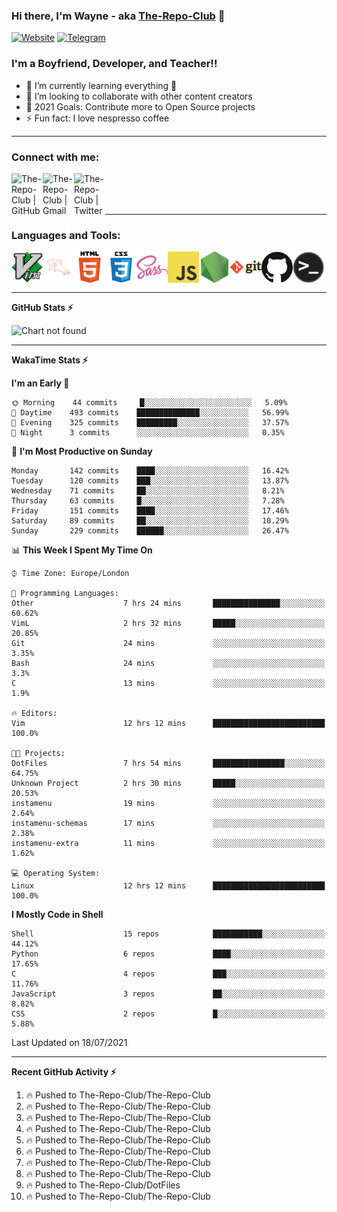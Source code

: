 ### Hi there, I'm Wayne - aka [The-Repo-Club][website] 👋

[![Website](https://img.shields.io/website?label=github.com/The-Repo-Club/&color=orange&style=flat-square&url=https://github.com/The-Repo-Club/)][website]
[![Telegram](https://img.shields.io/badge/Chat%20on-Telegram-orange.svg?color=orange&logo=telegram&style=flat-square)][telegram]

### I'm a Boyfriend, Developer, and Teacher!!

- 🌱 I’m currently learning everything 🤣
- 👯 I’m looking to collaborate with other content creators
- 🥅 2021 Goals: Contribute more to Open Source projects
- ⚡ Fun fact: I love nespresso coffee

---
### Connect with me:

[<img align="left" alt="The-Repo-Club | GitHub" width="50px" src="https://cdn.jsdelivr.net/npm/simple-icons@v3/icons/github.svg" />][website]
[<img align="left" alt="The-Repo-Club | Gmail" width="50px" src="https://cdn.jsdelivr.net/npm/simple-icons@v3/icons/gmail.svg" />][email]
[<img align="left" alt="The-Repo-Club | Twitter" width="50px" src="https://cdn.jsdelivr.net/npm/simple-icons@v3/icons/telegram.svg" />][telegram]

[website]: https://github.com/The-Repo-Club/
[email]: mailto:wayne6324@gmail.com
[telegram]: https://t.me/TheRepoClub

<br />
<br />
<br />

---
### Languages and Tools:

<img align="left" alt="Vim" width="50px" src="https://raw.githubusercontent.com/github/explore/80688e429a7d4ef2fca1e82350fe8e3517d3494d/topics/vim/vim.png" />
<img align="left" alt="Fish" width="50px" src="https://raw.githubusercontent.com/github/explore/80688e429a7d4ef2fca1e82350fe8e3517d3494d/topics/fish/fish.png" />
<img align="left" alt="HTML5" width="50px" src="https://raw.githubusercontent.com/github/explore/80688e429a7d4ef2fca1e82350fe8e3517d3494d/topics/html/html.png" />
<img align="left" alt="CSS3" width="50px" src="https://raw.githubusercontent.com/github/explore/80688e429a7d4ef2fca1e82350fe8e3517d3494d/topics/css/css.png" />
<img align="left" alt="Sass" width="50px" src="https://raw.githubusercontent.com/github/explore/80688e429a7d4ef2fca1e82350fe8e3517d3494d/topics/sass/sass.png" />
<img align="left" alt="JavaScript" width="50px" src="https://raw.githubusercontent.com/github/explore/80688e429a7d4ef2fca1e82350fe8e3517d3494d/topics/javascript/javascript.png" />
<img align="left" alt="Node.js" width="50px" src="https://raw.githubusercontent.com/github/explore/80688e429a7d4ef2fca1e82350fe8e3517d3494d/topics/nodejs/nodejs.png" />
<img align="left" alt="Git" width="50px" src="https://raw.githubusercontent.com/github/explore/80688e429a7d4ef2fca1e82350fe8e3517d3494d/topics/git/git.png" />
<img align="left" alt="GitHub" width="50px" src="https://raw.githubusercontent.com/github/explore/78df643247d429f6cc873026c0622819ad797942/topics/github/github.png" />
<img align="left" alt="Terminal" width="50px" src="https://raw.githubusercontent.com/github/explore/80688e429a7d4ef2fca1e82350fe8e3517d3494d/topics/terminal/terminal.png" />

<br />
<br />
<br />

---

**GitHub Stats ⚡**

![Chart not found](https://github-readme-stats.vercel.app/api?username=The-Repo-Club&theme=tokyonight&show_icons=true&count_private=true&hide_border=true&include_all_commits=true&custom_title=The-Repo-Club%27s+GitHub+Stats)


---

**WakaTime Stats ⚡**

<!--START_SECTION:waka-->
**I'm an Early 🐤** 

```text
🌞 Morning    44 commits     █░░░░░░░░░░░░░░░░░░░░░░░░   5.09% 
🌆 Daytime    493 commits    ██████████████░░░░░░░░░░░   56.99% 
🌃 Evening    325 commits    █████████░░░░░░░░░░░░░░░░   37.57% 
🌙 Night      3 commits      ░░░░░░░░░░░░░░░░░░░░░░░░░   0.35%

```
📅 **I'm Most Productive on Sunday** 

```text
Monday       142 commits    ████░░░░░░░░░░░░░░░░░░░░░   16.42% 
Tuesday      120 commits    ███░░░░░░░░░░░░░░░░░░░░░░   13.87% 
Wednesday    71 commits     ██░░░░░░░░░░░░░░░░░░░░░░░   8.21% 
Thursday     63 commits     █░░░░░░░░░░░░░░░░░░░░░░░░   7.28% 
Friday       151 commits    ████░░░░░░░░░░░░░░░░░░░░░   17.46% 
Saturday     89 commits     ██░░░░░░░░░░░░░░░░░░░░░░░   10.29% 
Sunday       229 commits    ██████░░░░░░░░░░░░░░░░░░░   26.47%

```


📊 **This Week I Spent My Time On** 

```text
⌚︎ Time Zone: Europe/London

💬 Programming Languages: 
Other                    7 hrs 24 mins       ███████████████░░░░░░░░░░   60.62% 
VimL                     2 hrs 32 mins       █████░░░░░░░░░░░░░░░░░░░░   20.85% 
Git                      24 mins             ░░░░░░░░░░░░░░░░░░░░░░░░░   3.35% 
Bash                     24 mins             ░░░░░░░░░░░░░░░░░░░░░░░░░   3.3% 
C                        13 mins             ░░░░░░░░░░░░░░░░░░░░░░░░░   1.9%

🔥 Editors: 
Vim                      12 hrs 12 mins      █████████████████████████   100.0%

🐱‍💻 Projects: 
DotFiles                 7 hrs 54 mins       ████████████████░░░░░░░░░   64.75% 
Unknown Project          2 hrs 30 mins       █████░░░░░░░░░░░░░░░░░░░░   20.53% 
instamenu                19 mins             ░░░░░░░░░░░░░░░░░░░░░░░░░   2.64% 
instamenu-schemas        17 mins             ░░░░░░░░░░░░░░░░░░░░░░░░░   2.38% 
instamenu-extra          11 mins             ░░░░░░░░░░░░░░░░░░░░░░░░░   1.62%

💻 Operating System: 
Linux                    12 hrs 12 mins      █████████████████████████   100.0%

```

**I Mostly Code in Shell** 

```text
Shell                    15 repos            ███████████░░░░░░░░░░░░░░   44.12% 
Python                   6 repos             ████░░░░░░░░░░░░░░░░░░░░░   17.65% 
C                        4 repos             ███░░░░░░░░░░░░░░░░░░░░░░   11.76% 
JavaScript               3 repos             ██░░░░░░░░░░░░░░░░░░░░░░░   8.82% 
CSS                      2 repos             █░░░░░░░░░░░░░░░░░░░░░░░░   5.88%

```



 Last Updated on 18/07/2021
<!--END_SECTION:waka-->

---

**Recent GitHub Activity :zap:**

<!--START_SECTION:activity-->
1. 🔥 Pushed to The-Repo-Club/The-Repo-Club
2. 🔥 Pushed to The-Repo-Club/The-Repo-Club
3. 🔥 Pushed to The-Repo-Club/The-Repo-Club
4. 🔥 Pushed to The-Repo-Club/The-Repo-Club
5. 🔥 Pushed to The-Repo-Club/The-Repo-Club
6. 🔥 Pushed to The-Repo-Club/The-Repo-Club
7. 🔥 Pushed to The-Repo-Club/The-Repo-Club
8. 🔥 Pushed to The-Repo-Club/The-Repo-Club
9. 🔥 Pushed to The-Repo-Club/DotFiles
10. 🔥 Pushed to The-Repo-Club/The-Repo-Club
<!--END_SECTION:activity-->